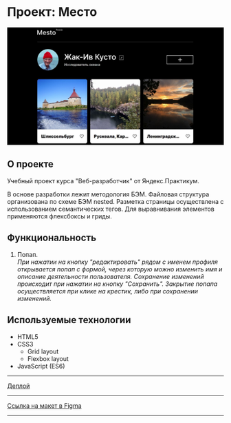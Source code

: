 # Проект: Место

![Project screenshot](https://raw.githubusercontent.com/Tatty13/imgs-for-README/main/mesto.jpg)

## **О проекте**

Учебный проект курса "Веб-разработчик" от Яндекс.Практикум.  

В основе разработки лежит методология БЭМ. Файловая структура организована по схеме БЭМ nested.
Разметка страницы осуществлена с использованием семантических тегов. Для выравнивания элементов применяются флексбоксы и гриды.

## **Функциональность**

1. Попап.  
*При нажатии на кнопку "редактировать" рядом с именем профиля открывается попап с формой, через которую можно изменить имя и описание деятельности пользователя. Сохранение изменений происходит при нажатии на кнопку "Сохранить". Закрытие попапа осуществляется при клике на крестик, либо при сохранении изменений.*

## **Используемые технологии**

* HTML5
* CSS3
  * Grid layout
  * Flexbox layout
* JavaScript (ES6)

---

[Деплой](https://tatty13.github.io/mesto/)

---

 [Ссылка на макет в Figma](https://www.figma.com/file/2cn9N9jSkmxD84oJik7xL7/JavaScript.-Sprint-4?node-id=0%3A1)

 ---
